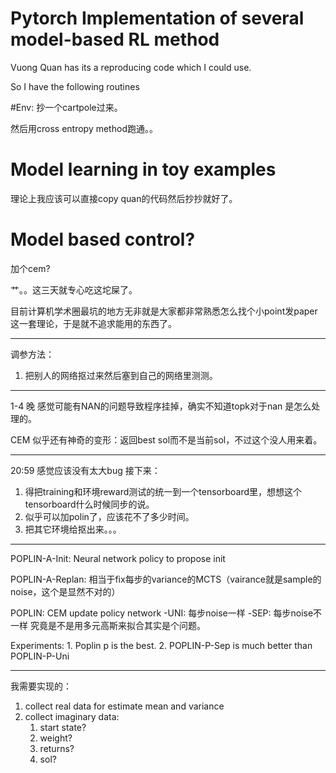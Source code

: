# Pytorch Implementation of several model-based RL method

Vuong Quan has its a reproducing code which I could use.

So I have the following routines

#Env:
抄一个cartpole过来。

然后用cross entropy method跑通。。

# Model learning in toy examples
理论上我应该可以直接copy quan的代码然后抄抄就好了。

# Model based control?
加个cem?

艹。。这三天就专心吃这坨屎了。

目前计算机学术圈最坑的地方无非就是大家都非常熟悉怎么找个小point发paper这一套理论，于是就不追求能用的东西了。

---

调参方法：
1. 把别人的网络抠过来然后塞到自己的网络里测测。

---
1-4 晚
感觉可能有NAN的问题导致程序挂掉，确实不知道topk对于nan 是怎么处理的。

CEM 似乎还有神奇的变形：返回best sol而不是当前sol，不过这个没人用来着。

---

20:59 感觉应该没有太大bug
接下来：
1. 得把training和环境reward测试的统一到一个tensorboard里，想想这个tensorboard什么时候同步的说。
2. 似乎可以加polin了，应该花不了多少时间。
3. 把其它环境给抠出来。。。

---

POPLIN-A-Init:
Neural network policy to propose init

POPLIN-A-Replan:
相当于fix每步的variance的MCTS（vairance就是sample的noise，这个是显然不对的）

POPLIN:
    CEM update policy network
        -UNI: 每步noise一样
        -SEP: 每步noise不一样
    究竟是不是用多元高斯来拟合其实是个问题。
    
Experiments:
    1. Poplin p is the best.
    2. POPLIN-P-Sep is much better than POPLIN-P-Uni
    
---
我需要实现的：
1. collect real data for estimate mean and variance
2. collect imaginary data:
    1. start state?
    2. weight?
    3. returns?
    4. sol?
